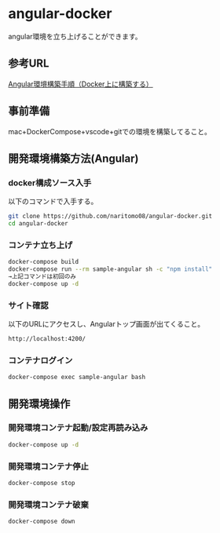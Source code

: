 # angular-docker

angular環境を立ち上げることができます。

## 参考URL

[Angular環境構築手順（Docker上に構築する）](https://shiraberu.tech/2021/11/24/angular-setup-on-docker/)

## 事前準備

mac+DockerCompose+vscode+gitでの環境を構築してること。

## 開発環境構築方法(Angular)

### docker構成ソース入手

以下のコマンドで入手する。

```bash
git clone https://github.com/naritomo08/angular-docker.git
cd angular-docker
```

### コンテナ立ち上げ

```bash
docker-compose build
docker-compose run --rm sample-angular sh -c "npm install"
→上記コマンドは初回のみ
docker-compose up -d
```

### サイト確認

以下のURLにアクセスし、Angularトップ画面が出てくること。

```bash
http://localhost:4200/
```

### コンテナログイン

```bash
docker-compose exec sample-angular bash
```

## 開発環境操作

### 開発環境コンテナ起動/設定再読み込み

```bash
docker-compose up -d
```

### 開発環境コンテナ停止

```bash
docker-compose stop
```

### 開発環境コンテナ破棄

```bash
docker-compose down
```